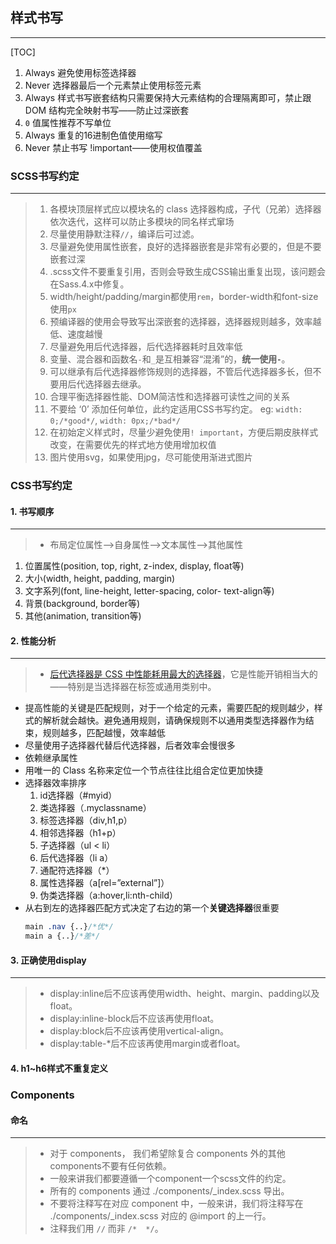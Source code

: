 ## 样式书写
---

[TOC]

1. Always 避免使用标签选择器
1. Never 选择器最后一个元素禁止使用标签元素
1. Always 样式书写嵌套结构只需要保持大元素结构的合理隔离即可，禁止跟 DOM 结构完全映射书写——防止过深嵌套
1. `0` 值属性推荐不写单位
1. Always 重复的16进制色值使用缩写
1. Never 禁止书写 !important——使用权值覆盖

### SCSS书写约定
---
> 1. 各模块顶层样式应以模块名的 class 选择器构成，子代（兄弟）选择器依次迭代，这样可以防止多模块的同名样式窜场
> 1. 尽量使用静默注释`//`，编译后可过滤。
> 1. 尽量避免使用属性嵌套，良好的选择器嵌套是非常有必要的，但是不要嵌套过深
> 1. .scss文件不要重复引用，否则会导致生成CSS输出重复出现，该问题会在Sass.4.x中修复。
> 1. width/height/padding/margin都使用`rem`，border-width和font-size使用`px`
> 1. 预编译器的使用会导致写出深嵌套的选择器，选择器规则越多，效率越低、速度越慢
> 1. 尽量避免用后代选择器，后代选择器耗时且效率低
> 1. 变量、混合器和函数名`-`和`_`是互相兼容“混淆”的，**统一使用`-`**。
> 1. 可以继承有后代选择器修饰规则的选择器，不管后代选择器多长，但不要用后代选择器去继承。
> 1. 合理平衡选择器性能、DOM简洁性和选择器可读性之间的关系
> 1. 不要给 ‘0’ 添加任何单位，此约定适用CSS书写约定。 eg: `width: 0;/*good*/`, `width: 0px;/*bad*/`
> 1. 在初始定义样式时，尽量少避免使用`! important`，方便后期皮肤样式改变，在需要优先的样式地方使用增加权值
> 1. 图片使用svg，如果使用jpg，尽可能使用渐进式图片


### CSS书写约定

#### 1. 书写顺序
---
> - 布局定位属性-->自身属性-->文本属性-->其他属性
  1. 位置属性(position, top, right, z-index, display, float等)
  1. 大小(width, height, padding, margin)
  1. 文字系列(font, line-height, letter-spacing, color- text-align等)
  1. 背景(background, border等)
  1. 其他(animation, transition等)

#### 2. 性能分析
---
> - [后代选择器是 CSS 中性能耗用最大的选择器](https://developer.mozilla.org/en-US/docs/Web/Guide/CSS/Writing_efficient_CSS)，它是性能开销相当大的——特别是当选择器在标签或通用类别中。
- 提高性能的关键是匹配规则，对于一个给定的元素，需要匹配的规则越少，样式的解析就会越快。避免通用规则，请确保规则不以通用类型选择器作为结束，规则越多，匹配越慢，效率越低
- 尽量使用子选择器代替后代选择器，后者效率会慢很多
- 依赖继承属性
- 用唯一的 Class 名称来定位一个节点往往比组合定位更加快捷
- 选择器效率排序
  1. id选择器（#myid）
  1. 类选择器（.myclassname）
  1. 标签选择器（div,h1,p）
  1. 相邻选择器（h1+p）
  1. 子选择器（ul < li）
  1. 后代选择器（li a）
  1. 通配符选择器（*）
  1. 属性选择器（a[rel=”external”]）
  1. 伪类选择器（a:hover,li:nth-child）
- 从右到左的选择器匹配方式决定了右边的第一个**关键选择器**很重要
    ```css
    main .nav {..}/*优*/
    main a {..}/*差*/
    ```

#### 3. 正确使用display
---
> - display:inline后不应该再使用width、height、margin、padding以及float。
> - display:inline-block后不应该再使用float。
> - display:block后不应该再使用vertical-align。
> - display:table-*后不应该再使用margin或者float。

#### 4. h1~h6样式不重复定义

### Components

#### 命名
---
> - 对于 components， 我们希望除复合 components 外的其他components不要有任何依赖。
> - 一般来讲我们都要遵循一个component一个scss文件的约定。
> - 所有的 components 通过 ./components/_index.scss 导出。
> - 不要将注释写在对应 component 中，一般来讲，我们将注释写在 ./components/_index.scss 对应的 @import 的上一行。
> - 注释我们用 `//` 而非 `/*  */`。




